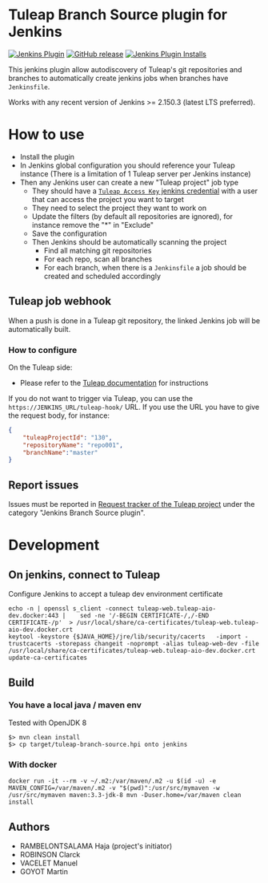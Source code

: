# Tuleap Branch Source plugin for Jenkins

[![Jenkins Plugin](https://img.shields.io/jenkins/plugin/v/tuleap-git-branch-source.svg)](https://plugins.jenkins.io/tuleap-git-branch-source/)
[![GitHub release](https://img.shields.io/github/release/jenkinsci/tuleap-git-branch-source.svg?label=changelog)](https://plugins.jenkins.io/tuleap-git-branch-source/releases/latest)
[![Jenkins Plugin Installs](https://img.shields.io/jenkins/plugin/i/tuleap-git-branch-source.svg?color=blue)](https://plugins.jenkins.io/tuleap-git-branch-source/)

This jenkins plugin allow autodiscovery of Tuleap's git repositories and branches to automatically create jenkins jobs when branches have `Jenkinsfile`.

Works with any recent version of Jenkins >= 2.150.3 (latest LTS preferred).

# How to use

* Install the plugin
* In Jenkins global configuration you should reference your Tuleap instance (There is a limitation of 1 Tuleap server per Jenkins instance)
* Then any Jenkins user can create a new "Tuleap project" job type
  * They should have a [`Tuleap Access Key` jenkins credential](https://docs.tuleap.org/user-guide/citizen.html#access-keys) with a user that can access the project you want to target
  * They need to select the project they want to work on
  * Update the filters (by default all repositories are ignored), for instance remove the "*" in "Exclude"
  * Save the configuration
  * Then Jenkins should be automatically scanning the project
    * Find all matching git repositories
    * For each repo, scan all branches
    * For each branch, when there is a `Jenkinsfile` a job should be created and scheduled accordingly

## Tuleap job webhook

  When a push is done in a Tuleap git repository, the linked Jenkins job will be automatically built.

### How to configure
On the Tuleap side:
 * Please refer to the [Tuleap documentation](https://docs.tuleap.org/user-guide/code-versioning/git.html?#webhooks) for instructions

If you do not want to trigger via Tuleap, you can use the `https://JENKINS_URL/tuleap-hook/` URL.
If you use the URL you have to give the request body, for instance:

```json
{
    "tuleapProjectId": "130",
    "repositoryName": "repo001",
    "branchName":"master"
}
```

## Report issues

Issues must be reported in [Request tracker of the Tuleap project](https://tuleap.net/plugins/tracker/?report=1136) under the category "Jenkins Branch Source plugin".

# Development

## On jenkins, connect to Tuleap

Configure Jenkins to accept a tuleap dev environment certificate

    echo -n | openssl s_client -connect tuleap-web.tuleap-aio-dev.docker:443 |    sed -ne '/-BEGIN CERTIFICATE-/,/-END CERTIFICATE-/p'  > /usr/local/share/ca-certificates/tuleap-web.tuleap-aio-dev.docker.crt
    keytool -keystore {$JAVA_HOME}/jre/lib/security/cacerts   -import -trustcacerts -storepass changeit -noprompt -alias tuleap-web-dev -file /usr/local/share/ca-certificates/tuleap-web.tuleap-aio-dev.docker.crt
    update-ca-certificates

## Build

### You have a local java / maven env

Tested with OpenJDK 8

    $> mvn clean install
    $> cp target/tuleap-branch-source.hpi onto jenkins

### With docker

    docker run -it --rm -v ~/.m2:/var/maven/.m2 -u $(id -u) -e MAVEN_CONFIG=/var/maven/.m2 -v "$(pwd)":/usr/src/mymaven -w /usr/src/mymaven maven:3.3-jdk-8 mvn -Duser.home=/var/maven clean install

## Authors

* RAMBELONTSALAMA Haja (project's initiator)
* ROBINSON Clarck
* VACELET Manuel
* GOYOT Martin
